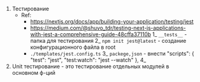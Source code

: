 1. Тестирование
    - Ref: 
        - https://nextjs.org/docs/app/building-your-application/testing/jest
        - https://medium.com/@shuvo_tdr/testing-next-js-applications-with-jest-a-comprehensive-guide-48cffa37110b
    1_ `__tests__` - папка для тестирования
    2_ `npm init jest@latest` - создание конфигурационного файла в root
        - `./templates/jest.config.ts`
    3_ `packege,json` - внести 
          "scripts": {
                "test": "jest",
                "test:watch": "jest --watch"
            },
    4_ 
2. Unit тестирование - это тестирование отдельных модулей в основном ф-ций